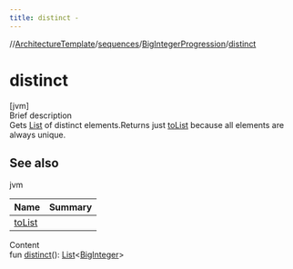 ```yaml
---
title: distinct -
---
```

//[ArchitectureTemplate](../../index.md)/[sequences](../index.md)/[BigIntegerProgression](index.md)/[distinct](distinct.md)



# distinct  
[jvm]  
Brief description  
Gets [List](https://kotlinlang.org/api/latest/jvm/stdlib/kotlin.collections/index.html) of distinct elements.Returns just [toList](to-list.md) because all elements are always unique.  
  


## See also  
  
jvm  
  
|  Name|  Summary| 
|---|---|
| [toList](to-list.md)| 
  
  
Content  
fun [distinct](distinct.md)(): [List](https://kotlinlang.org/api/latest/jvm/stdlib/kotlin.collections/-list/index.html)<[BigInteger](https://docs.oracle.com/javase/8/docs/api/java/math/BigInteger.html)>  



